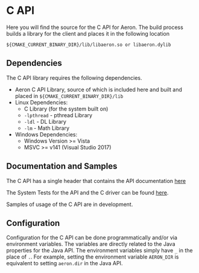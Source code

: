 # C API

Here you will find the source for the C API for Aeron. The build process builds
a library for the client and places it in the following location

    ${CMAKE_CURRENT_BINARY_DIR}/lib/libaeron.so or libaeron.dylib

## Dependencies

The C API library requires the following dependencies.

- Aeron C API Library, source of which is included here and built and placed in `${CMAKE_CURRENT_BINARY_DIR}/lib`
- Linux Dependencies:
    - C Library (for the system built on)
    - `-lpthread` - pthread Library
    - `-ldl` - DL Library
    - `-lm` - Math Library
- Windows Dependencies:
	- Windows Version >= Vista 
	- MSVC >= v141 (Visual Studio 2017)

## Documentation and Samples

The C API has a single header that contains the API documentation 
[here](https://github.com/real-logic/aeron/blob/master/aeron-client/src/main/c/aeronc.h)

The System Tests for the API and the C driver can be found 
[here](https://github.com/real-logic/aeron/blob/master/aeron-driver/src/test/c/aeron_c_system_test.cpp).
	
Samples of usage of the C API are in development.
	
## Configuration

Configuration for the C API can be done programmatically and/or via environment variables. The variables are directly related to the Java properties
for the Java API. The environment variables simply have `_` in the place of `.`. For example, setting the environment variable `AERON_DIR` is equivalent
to setting `aeron.dir` in the Java API.
